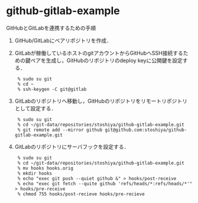 # github-gitlab-example

GitHubとGitLabを連携するための手順

1. GitHub/GitLabにベアリポジトリを作成．

2. GitLabが稼働しているホストのgitアカウントからGitHubへSSH接続するための鍵ペアを生成し，GitHubのリポジトリのdeploy keyに公開鍵を設定する．

        % sudo su git
        % cd ~
        % ssh-keygen -C git@gitlab

3. GitLabのリポジトリへ移動し，GitHubのリポジトリをリモートリポジトリとして設定する．

        % sudo su git
        % cd ~/git-data/repositories/stoshiya/github-gitlab-example.git
        % git remote add --mirror github git@github.com:stoshiya/github-gitlab-example.git

4. GitLabのリポジトリにサーバフックを設定する．

        % sudo su git
        % cd ~/git-data/repositories/stoshiya/github-gitlab-example.git
        % mv hooks hooks.orig
        % mkdir hooks
        % echo "exec git push --quiet github &" > hooks/post-receive
        % echo "exec git fetch --quite github 'refs/heads/*:refs/heads/*'" > hooks/pre-receive
        % chmod 755 hooks/post-recieve hooks/pre-recieve
